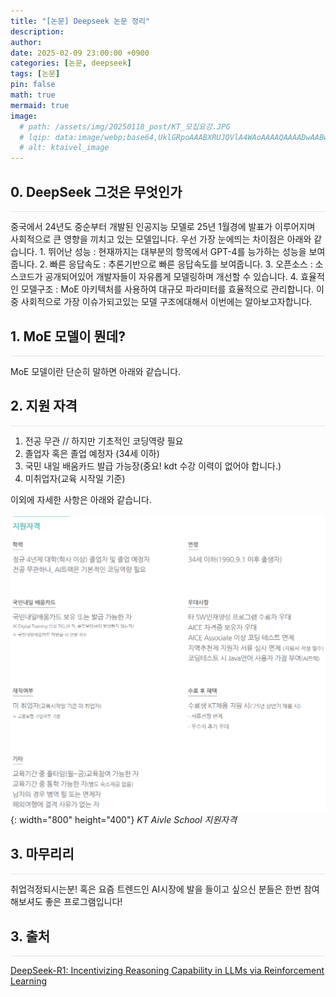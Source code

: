 ```yaml
---
title: "[논문] Deepseek 논문 정리"
description: 
author:
date: 2025-02-09 23:00:00 +0900
categories: [논문, deepseek]
tags: [논문]
pin: false
math: true
mermaid: true
image:
  # path: /assets/img/20250118_post/KT_모집요강.JPG
  # lqip: data:image/webp;base64,UklGRpoAAABXRUJQVlA4WAoAAAAQAAAADwAABwAAQUxQSDIAAAARL0AmbZurmr57yyIiqE8oiG0bejIYEQTgqiDA9vqnsUSI6H+oAERp2HZ65qP/VIAWAFZQOCBCAAAA8AEAnQEqEAAIAAVAfCWkAALp8sF8rgRgAP7o9FDvMCkMde9PK7euH5M1m6VWoDXf2FkP3BqV0ZYbO6NA/VFIAAAA
  # alt: ktaivel_image
---
```


## **0. DeepSeek 그것은 무엇인가**
<hr style="height: 0.5px; background-color: rgba(0, 0, 0, .1); border: none;" />
중국에서 24년도 중순부터 개발된 인공지능 모델로 25년 1월경에 발표가 이루어지며 사회적으로 큰 영향을 끼치고 있는 모델입니다.  
우선 가장 눈에띄는 차이점은 아래와 같습니다.
1. 뛰어난 성능 : 현재까지는 대부분의 항목에서 GPT-4를 능가하는 성능을 보여줍니다.
2. 빠른 응답속도 : 추론기반으로 빠른 응답속도를 보여줍니다.
3. 오픈소스 : 소스코드가 공개되어있어 개발자들이 자유롭게 모델링하며 개선할 수 있습니다.
4. 효율적인 모델구조 : MoE 아키텍처를 사용하여 대규모 파라미터를 효율적으로 관리합니다.
이중 사회적으로 가장 이슈가되고있는 모델 구조에대해서 이번에는 알아보고자합니다.

## **1. MoE 모델이 뭔데?**
<hr style="height: 0.5px; background-color: rgba(0, 0, 0, .1); border: none;" />
MoE 모델이란 단순히 말하면 아래와 같습니다.


## **2. 지원 자격**
<hr style="height: 0.5px; background-color: rgba(0, 0, 0, .1); border: none;" />

1. 전공 무관 // 하지만 기초적인 코딩역량 필요
2. 졸업자 혹은 졸업 예정자 (34세 이하)
3. 국민 내일 배움카드 발급 가능장(중요! kdt 수강 이력이 없어야 합니다.)
3. 미취업자(교육 시작일 기준)

이외에 자세한 사항은 아래와 같습니다.

![Desktop View](/assets/img/20240912_post/지원자격.PNG){: width="800" height="400"}
_KT Aivle School 지원자격_


## **3. 마무리리**
<hr style="height: 0.5px; background-color: rgba(0, 0, 0, .1); border: none;" />

취업걱정되시는분! 혹은 요즘 트렌드인 AI시장에 발을 들이고 싶으신 분들은 한번 참여해보셔도 좋은 프로그램입니다!

## **3. 출처**
<hr style="height: 0.5px; background-color: rgba(0, 0, 0, .1); border: none;" />

[DeepSeek-R1: Incentivizing Reasoning Capability in LLMs via Reinforcement Learning](https://arxiv.org/abs/2501.12948)  